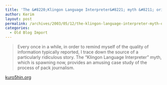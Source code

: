 ```yaml
---
title: 'The &#8220;Klingon Language Interpreter&#8221; myth &#8211; origins of an urban legend'
author: Kerim
layout: post
permalink: /archives/2003/05/12/the-klingon-language-interpreter-myth-origins-of-an-urban-legend/
categories:
  - Old Blog Import
---
```


>   Every once in a while, in order to remind myself of the quality of information typically reported, I trace down the source of a particularly ridiculous story. The &#8220;Klingon Language Interpreter&#8221; myth, which is spawning now, provides an amusing case study of the process of pack journalism.


<a href="http://www.kuro5hin.org/story/2003/5/11/7032/18347" onclick="_gaq.push(['_trackEvent', 'outbound-article', 'http://www.kuro5hin.org/story/2003/5/11/7032/18347', 'kuro5hin.org']);" >kuro5hin.org</a>

